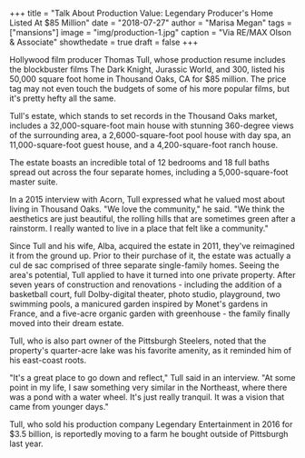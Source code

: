 +++
title = "Talk About Production Value: Legendary Producer's Home Listed At $85 Million"
date = "2018-07-27"
author = "Marisa Megan"
tags = ["mansions"]
image = "img/production-1.jpg"
caption = "Via RE/MAX Olson & Associate"
showthedate = true
draft = false
+++

Hollywood film producer Thomas Tull, whose production resume includes the blockbuster films The Dark Knight, Jurassic World, and 300, listed his 50,000 square foot home in Thousand Oaks, CA for $85 million. The price tag may not even touch the budgets of some of his more popular films, but it's pretty hefty all the same.

Tull's estate, which stands to set records in the Thousand Oaks market, includes a 32,000-square-foot main house with stunning 360-degree views of the surrounding area, a 2,6000-square-foot pool house with day spa, an 11,000-square-foot guest house, and a 4,200-square-foot ranch house.

The estate boasts an incredible total of 12 bedrooms and 18 full baths spread out across the four separate homes, including a 5,000-square-foot master suite.

In a 2015 interview with Acorn, Tull expressed what he valued most about living in Thousand Oaks. "We love the community," he said. "We think the aesthetics are just beautiful, the rolling hills that are sometimes green after a rainstorm. I really wanted to live in a place that felt like a community."

Since Tull and his wife, Alba, acquired the estate in 2011, they've reimagined it from the ground up. Prior to their purchase of it, the estate was actually a cul de sac comprised of three separate single-family homes. Seeing the area's potential, Tull applied to have it turned into one private property. After seven years of construction and renovations - including the addition of a basketball court, full Dolby-digital theater, photo studio, playground, two swimming pools, a manicured garden inspired by Monet's gardens in France, and a five-acre organic garden with greenhouse - the family finally moved into their dream estate.

Tull, who is also part owner of the Pittsburgh Steelers, noted that the property's quarter-acre lake was his favorite amenity, as it reminded him of his east-coast roots.

"It's a great place to go down and reflect," Tull said in an interview. "At some point in my life, I saw something very similar in the Northeast, where there was a pond with a water wheel. It's just really tranquil. It was a vision that came from younger days."

Tull, who sold his production company Legendary Entertainment in 2016 for $3.5 billion, is reportedly moving to a farm he bought outside of Pittsburgh last year.
